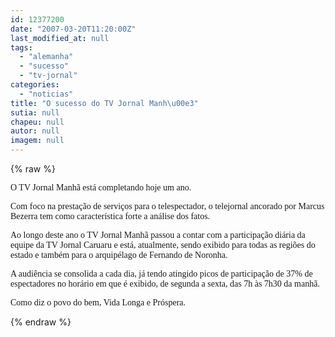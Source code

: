 ```yaml
---
id: 12377200
date: "2007-03-20T11:20:00Z"
last_modified_at: null
tags:
  - "alemanha"
  - "sucesso"
  - "tv-jornal"
categories:
  - "noticias"
title: "O sucesso do TV Jornal Manh\u00e3"
sutia: null
chapeu: null
autor: null
imagem: null
---
```

{% raw %}
<p><P><FONT face=Verdana>O TV Jornal Manhã está completando hoje um ano. </FONT></P></p>
<p><P><FONT face=Verdana>Com foco na prestação de serviços para o telespectador, o telejornal ancorado por Marcus Bezerra tem como característica forte a análise dos fatos. </FONT></P></p>
<p><P><FONT face=Verdana>Ao longo deste ano o TV Jornal Manhã passou a contar com a participação diária da equipe da TV Jornal Caruaru e está, atualmente, sendo exibido para todas as regiões do estado e também para o arquipélago de Fernando de Noronha. </FONT></P></p>
<p><P><FONT face=Verdana>A audiência se consolida a cada dia, já tendo atingido picos de participação de 37% de espectadores no horário em que é exibido, de segunda a sexta, das 7h às 7h30 da manhã.</FONT></P></p>
<p><P><FONT face=Verdana>Como diz o povo do bem, Vida Longa e Próspera.</FONT></P> </p>
{% endraw %}